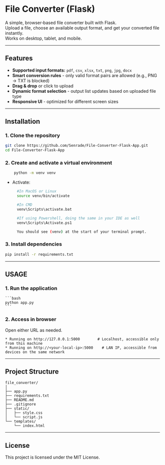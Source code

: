 # File Converter (Flask)

A simple, browser‑based file converter built with Flask.  
Upload a file, choose an available output format, and get your converted file instantly.  
Works on desktop, tablet, and mobile.

---

## Features
- **Supported input formats:** `pdf`, `csv`, `xlsx`, `txt`, `png`, `jpg`, `docx`
- **Smart conversion rules** - only valid format pairs are allowed (e.g., PNG → TXT is blocked)
- **Drag & drop** or click to upload
- **Dynamic format selection** - output list updates based on uploaded file type
- **Responsive UI** - optimized for different screen sizes

---

## Installation

### 1. Clone the repository
```bash
git clone https://github.com/Senrade/File-Converter-Flask-App.git
cd File-Converter-Flask-App
```

### 2. Create and activate a virtual environment
```bash
    python -m venv venv
```

- Activate:
  ```bash
    #In MacOS or Linux
    source venv/bin/activate

    #In CMD
    venv\Scripts\activate.bat

    #If using Powershell, doing the same in your IDE as well
    venv\Scripts\Activate.ps1

    You should see (venv) at the start of your terminal prompt.
  ```

### 3. Install dependencies
   ```bash
   pip install -r requirements.txt
   ```

---

## USAGE

### 1. Run the application
    ```bash
    python app.py
    ```

### 2. Access in browser
Open either URL as needed.

    * Running on http://127.0.0.1:5000        # Localhost, accessible only from this machine
    * Running on http://<your-local-ip>:5000    # LAN IP, accessible from devices on the same network

---

## Project Structure
```
file_converter/
│
├── app.py
├── requirements.txt
├── README.md
├── .gitignore
├── static/
│   ├── style.css
│   └── script.js
└── templates/
    └── index.html
```
---

## License
This project is licensed under the MIT License.
